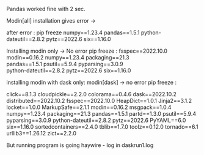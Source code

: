 Pandas worked fine with 2 sec.

Modin[all] installation gives error ->

after error : pip freeze
numpy==1.23.4
pandas==1.5.1
python-dateutil==2.8.2
pytz==2022.6
six==1.16.0


Installing modin only -> No error
pip freeze : 
fsspec==2022.10.0
modin==0.16.2
numpy==1.23.4
packaging==21.3       
pandas==1.5.1
psutil==5.9.4
pyparsing==3.0.9      
python-dateutil==2.8.2
pytz==2022.6
six==1.16.0


installing modin with dask only: modin[dask] -> no error
pip freeze : 

click==8.1.3
cloudpickle==2.2.0
colorama==0.4.6
dask==2022.10.2
distributed==2022.10.2
fsspec==2022.10.0
HeapDict==1.0.1
Jinja2==3.1.2
locket==1.0.0
MarkupSafe==2.1.1
modin==0.16.2
msgpack==1.0.4
numpy==1.23.4
packaging==21.3
pandas==1.5.1
partd==1.3.0
psutil==5.9.4
pyparsing==3.0.9
python-dateutil==2.8.2
pytz==2022.6
PyYAML==6.0
six==1.16.0
sortedcontainers==2.4.0
tblib==1.7.0
toolz==0.12.0
tornado==6.1
urllib3==1.26.12
zict==2.2.0


But running program is going haywire - 
log in daskrun1.log